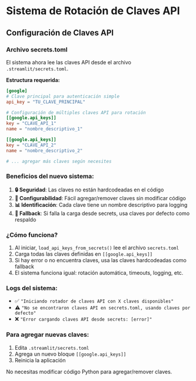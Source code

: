 # Sistema de Rotación de Claves API

## Configuración de Claves API

### Archivo secrets.toml

El sistema ahora lee las claves API desde el archivo `.streamlit/secrets.toml`. 

**Estructura requerida:**

```toml
[google]
# Clave principal para autenticación simple
api_key = "TU_CLAVE_PRINCIPAL"

# Configuración de múltiples claves API para rotación
[[google.api_keys]]
key = "CLAVE_API_1"
name = "nombre_descriptivo_1"

[[google.api_keys]]
key = "CLAVE_API_2"
name = "nombre_descriptivo_2"

# ... agregar más claves según necesites
```

### Beneficios del nuevo sistema:

1. **🔒 Seguridad**: Las claves no están hardcodeadas en el código
2. **🔧 Configurabilidad**: Fácil agregar/remover claves sin modificar código  
3. **📊 Identificación**: Cada clave tiene un nombre descriptivo para logging
4. **🔄 Fallback**: Si falla la carga desde secrets, usa claves por defecto como respaldo

### ¿Cómo funciona?

1. Al iniciar, `load_api_keys_from_secrets()` lee el archivo `secrets.toml`
2. Carga todas las claves definidas en `[[google.api_keys]]`
3. Si hay error o no encuentra claves, usa las claves hardcodeadas como fallback
4. El sistema funciona igual: rotación automática, timeouts, logging, etc.

### Logs del sistema:

- ✅ `"Iniciando rotador de claves API con X claves disponibles"`
- ⚠️ `"No se encontraron claves API en secrets.toml, usando claves por defecto"`
- ❌ `"Error cargando claves API desde secrets: [error]"`

### Para agregar nuevas claves:

1. Edita `.streamlit/secrets.toml`
2. Agrega un nuevo bloque `[[google.api_keys]]`
3. Reinicia la aplicación

No necesitas modificar código Python para agregar/remover claves.
